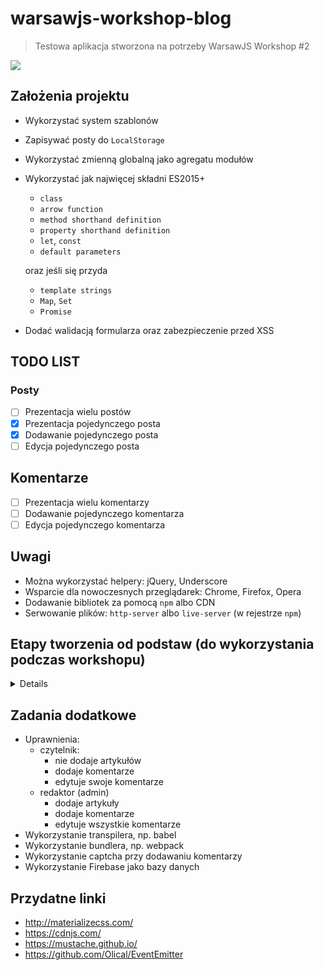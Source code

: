 # warsawjs-workshop-blog

> Testowa aplikacja stworzona na potrzeby WarsawJS Workshop #2

![](http://warsawjs.com/assets/images/logo/logo-transparent-240x240.png)

## Założenia projektu

* Wykorzystać system szablonów
* Zapisywać posty do `LocalStorage`
* Wykorzystać zmienną globalną jako agregatu modułów
* Wykorzystać jak najwięcej składni ES2015+ 
    * `class`
    * `arrow function`
    * `method shorthand definition`
    * `property shorthand definition`
    * `let`, `const`
    * `default parameters`
    
    oraz jeśli się przyda
    
    * `template strings`
    * `Map`, `Set`
    * `Promise`
* Dodać walidacją formularza oraz zabezpieczenie przed XSS

## TODO LIST

### Posty

* [ ] Prezentacja wielu postów
* [x] Prezentacja pojedynczego posta
* [x] Dodawanie pojedynczego posta
* [ ] Edycja pojedynczego posta

## Komentarze

* [ ] Prezentacja wielu komentarzy
* [ ] Dodawanie pojedynczego komentarza
* [ ] Edycja pojedynczego komentarza

## Uwagi

* Można wykorzystać helpery: jQuery, Underscore
* Wsparcie dla nowoczesnych przeglądarek: Chrome, Firefox, Opera
* Dodawanie bibliotek za pomocą `npm` albo CDN
* Serwowanie plików: `http-server` albo `live-server` (w rejestrze `npm`)

## Etapy tworzenia od podstaw (do wykorzystania podczas workshopu)

<details>

1. HTML: Stworzenie głównego pliku
2. HTML: Stworzenie:
    * listy postów
    * formularza dodawania posta
    * przycisku z dodawania posta
3. Opcjonalne. CSS: Wykorzystanie frameworka CSS do budowy ładnego widoku
4. HTML: Przenieść template dla jednego posta do template-u, a kontener 
zawierający listę postów powinien być pusty.
5. Ukryć formularz z dodawaniem posta.
6. JS: Stworzyć plik `main.js`, w którym zdefiniować namespace.
7. JS: Stworzyć plik `setup.js`, w którym stworzyć obiekty:
    - listy postów, 
    - pojedynczego posta,
    - usługi save / read do postów
    - widoku formularza dodawania
a potem wyodrębnić te obiekty (klasy) do osobnych plików.
8. JS: Nasłuchiwać na kliknięcie przycisku dodaj post i pokazać formularz.
9. JS: Nasłuchiwać na wysłanie formularza i zapisać obiekt posta w 
`LocalStorage` oraz wysłać event z widoku do modelu.
10. JS: Lista nasłuchuje na event dodania nowego posta i tworzy obiekt `Post` 
oraz go renderuje.
11. JS: Dopisać do usługi odczytywanie postów.

</details>

## Zadania dodatkowe

* Uprawnienia:
    * czytelnik:
        * nie dodaje artykułów
        * dodaje komentarze
        * edytuje swoje komentarze
    * redaktor (admin)
        * dodaje artykuły
        * dodaje komentarze
        * edytuje wszystkie komentarze
* Wykorzystanie transpilera, np. babel
* Wykorzystanie bundlera, np. webpack
* Wykorzystanie captcha przy dodawaniu komentarzy
* Wykorzystanie Firebase jako bazy danych

## Przydatne linki

* http://materializecss.com/
* https://cdnjs.com/
* https://mustache.github.io/
* https://github.com/Olical/EventEmitter
